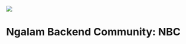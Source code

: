 ![](https://github.com/ngalambackend/ngalambackend/tree/develop/image/nbc.png)

# Ngalam Backend Community: NBC


